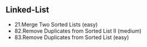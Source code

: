 ## Linked-List
* 21.Merge Two Sorted Lists (easy)
* 82.Remove Duplicates from Sorted List II (medium)
* 83.Remove Duplicates from Sorted List (easy)